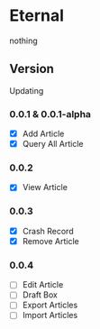 # Eternal

nothing

## Version

Updating

### 0.0.1 & 0.0.1-alpha

- [x] Add Article
- [x] Query All Article

### 0.0.2

- [x] View Article

### 0.0.3

- [x] Crash Record
- [x] Remove Article

### 0.0.4

- [ ] Edit Article
- [ ] Draft Box
- [ ] Export Articles
- [ ] Import Articles
